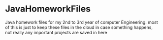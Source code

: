 # JavaHomeworkFiles
Java homework files for my 2nd to 3rd year of computer Engineering. most of this is just to keep these files in the cloud in case something happens, not really any important projects are saved in here 
